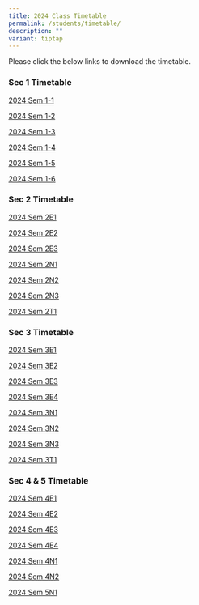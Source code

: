 ```yaml
---
title: 2024 Class Timetable
permalink: /students/timetable/
description: ""
variant: tiptap
---
```

<p>Please click the below links to download the timetable.</p><h3>Sec 1 Timetable</h3><p><a href="/files/School timetable/Term One/2024_Sem1_Class_Timetable__11Jan__1_1.pdf" rel="noopener noreferrer nofollow" target="_blank">2024 Sem 1-1</a></p><p><a href="/files/School timetable/Term One/2024_Sem1_Class_Timetable__11Jan__1_2.pdf" rel="noopener noreferrer nofollow" target="_blank">2024 Sem 1-2</a></p><p><a href="/files/School timetable/Term One/2024_Sem1_Class_Timetable__11Jan__1_3.pdf" rel="noopener noreferrer nofollow" target="_blank">2024 Sem 1-3</a></p><p><a href="/files/School timetable/Term One/2024_Sem1_Class_Timetable__11Jan__1_4.pdf" rel="noopener noreferrer nofollow" target="_blank">2024 Sem 1-4</a></p><p><a href="/files/School timetable/Term One/2024_Sem1_Class_Timetable__11Jan__1_5.pdf" rel="noopener noreferrer nofollow" target="_blank">2024 Sem 1-5</a></p><p><a href="/files/School timetable/Term One/2024_Sem1_Class_Timetable__11Jan__1_6.pdf" rel="noopener noreferrer nofollow" target="_blank">2024 Sem 1-6</a></p><p></p><h3>Sec 2 Timetable</h3><p><a href="/files/School timetable/Term One/2024_Sem1_Class_Timetable__11Jan__2E1.pdf" rel="noopener noreferrer nofollow" target="_blank">2024 Sem 2E1</a></p><p><a href="/files/School timetable/Term One/2024_Sem1_Class_Timetable__11Jan__2E2.pdf" rel="noopener noreferrer nofollow" target="_blank">2024 Sem 2E2</a></p><p><a href="/files/School timetable/Term One/2024_Sem1_Class_Timetable__11Jan__2E3.pdf" rel="noopener noreferrer nofollow" target="_blank">2024 Sem 2E3</a></p><p><a href="/files/School timetable/Term One/2024_Sem1_Class_Timetable__11Jan__2N1.pdf" rel="noopener noreferrer nofollow" target="_blank">2024 Sem 2N1</a></p><p><a href="/files/School timetable/Term One/2024_Sem1_Class_Timetable__11Jan__2N2.pdf" rel="noopener noreferrer nofollow" target="_blank">2024 Sem 2N2</a></p><p><a href="/files/School timetable/Term One/2024_Sem1_Class_Timetable__11Jan__2N3.pdf" rel="noopener noreferrer nofollow" target="_blank">2024 Sem 2N3</a></p><p><a href="/files/School timetable/Term One/2024_Sem1_Class_Timetable__11Jan__2T1.pdf" rel="noopener noreferrer nofollow" target="_blank">2024 Sem 2T1</a></p><h3>Sec 3 Timetable</h3><p><a href="/files/School timetable/Term One/2024_Sem1_Class_Timetable__11Jan__3E1.pdf" rel="noopener noreferrer nofollow" target="_blank">2024 Sem 3E1</a></p><p><a href="/files/School timetable/Term One/2024_Sem1_Class_Timetable__11Jan__3E2.pdf" rel="noopener noreferrer nofollow" target="_blank">2024 Sem 3E2</a></p><p><a href="/files/School timetable/Term One/2024_Sem1_Class_Timetable__12Jan__3E3.pdf" rel="noopener noreferrer nofollow" target="_blank">2024 Sem 3E3</a></p><p><a href="/files/School timetable/Term One/2024_Sem1_Class_Timetable__11Jan__3E4.pdf" rel="noopener noreferrer nofollow" target="_blank">2024 Sem 3E4</a></p><p><a href="/files/School timetable/Term One/2024_Sem1_Class_Timetable__11Jan__3N1.pdf" rel="noopener noreferrer nofollow" target="_blank">2024 Sem 3N1</a></p><p><a href="/files/School timetable/Term One/2024_Sem1_Class_Timetable__11Jan__3N2.pdf" rel="noopener noreferrer nofollow" target="_blank">2024 Sem 3N2</a></p><p><a href="/files/School timetable/Term One/2024_Sem1_Class_Timetable__11Jan__3N3.pdf" rel="noopener noreferrer nofollow" target="_blank">2024 Sem 3N3</a></p><p><a href="/files/School timetable/Term One/2024_Sem1_Class_Timetable__11Jan__3T1.pdf" rel="noopener noreferrer nofollow" target="_blank">2024 Sem 3T1</a></p><p></p><h3>Sec 4 &amp; 5 Timetable</h3><p><a href="/files/School timetable/Term One/2024_Sem1_Class_Timetable__11Jan__4E1.pdf" rel="noopener noreferrer nofollow" target="_blank">2024 Sem 4E1</a></p><p><a href="/files/School timetable/Term One/2024_Sem1_Class_Timetable__11Jan__4E2.pdf" rel="noopener noreferrer nofollow" target="_blank">2024 Sem 4E2</a></p><p><a href="/files/School timetable/Term One/2024_Sem1_Class_Timetable__11Jan__4E3.pdf" rel="noopener noreferrer nofollow" target="_blank">2024 Sem 4E3</a></p><p><a href="/files/School timetable/Term One/2024_Sem1_Class_Timetable__11Jan__4E4.pdf" rel="noopener noreferrer nofollow" target="_blank">2024 Sem 4E4</a></p><p><a href="/files/School timetable/Term One/2024_Sem1_Class_Timetable__11Jan__4N1.pdf" rel="noopener noreferrer nofollow" target="_blank">2024 Sem 4N1</a></p><p><a href="/files/School timetable/Term One/2024_Sem1_Class_Timetable__11Jan__4N2.pdf" rel="noopener noreferrer nofollow" target="_blank">2024 Sem 4N2</a></p><p><a href="/files/School timetable/Term One/2024_Sem1_Class_Timetable__11Jan__5N1.pdf" rel="noopener noreferrer nofollow" target="_blank">2024 Sem 5N1</a></p><p></p><p></p><p></p>